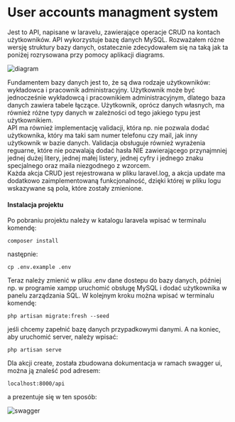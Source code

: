 # User accounts managment system
Jest to API, napisane w laravelu, zawierające operacje CRUD na kontach użytkowników. API wykorzystuje bazę danych MySQL. Rozważałem różne wersję struktury bazy danych, ostatecznie zdecydowałem się na taką jak ta poniżej rozrysowana przy pomocy aplikacji diagrams.

<img src="https://i.imgur.com/S8GNxtX.png" alt="diagram">

Fundamentem bazy danych jest to, że są dwa rodzaje użytkowników: wykładowca i pracownik administracyjny. Użytkownik może być jednocześnie wykładowcą i pracownikiem administracyjnym, dlatego baza danych zawiera tabele łączące. Użytkownik, oprócz danych własnych, ma również różne typy danych w zależności od tego jakiego typu jest użytkownikiem.<br>
API ma również implementację validacji, która np. nie pozwala dodać użytkownika, który ma taki sam numer telefonu czy mail, jak inny użytkownik w bazie danych. Validacja obsługuje również wyrażenia reguarne, które nie pozwalają dodać hasła NIE zawierającego przynajmniej jednej dużej litery, jednej małej listery, jednej cyfry i jednego znaku specjalnego oraz maila niezgodnego z wzorcem.<br>
Każda akcja CRUD jest rejestrowana w pliku laravel.log, a akcja update ma dodatkowo zaimplementowaną funkcjonalność, dzięki której w pliku logu wskazywane są pola, które zostały zmienione.

<h4>Instalacja projektu</h4>
Po pobraniu projektu należy w katalogu laravela wpisać w terminalu komendę:
<pre><code>composer install</code></pre>
następnie:
<pre><code>cp .env.example .env</code></pre>
Teraz należy zmienić w pliku .env dane dostepu do bazy danych, później np. w programie xampp uruchomić obsługę MySQL i dodać użytkownika w panelu zarządzania SQL.
W kolejnym kroku można wpisać w terminalu komendę:
<pre><code>php artisan migrate:fresh --seed</code></pre>
jeśli chcemy zapełnić bazę danych przypadkowymi danymi.
A na koniec, aby uruchomić server, należy wpisać:
<pre><code>php artisan serve</code></pre>
Dla akcji create, została zbudowana dokumentacja w ramach swagger ui, można ją znaleść pod adresem:
<pre><code>localhost:8000/api</code></pre>
a prezentuje się w ten sposób:<br> 
<p></p>
<img src="https://i.imgur.com/cokTzI9.png" alt="swagger">